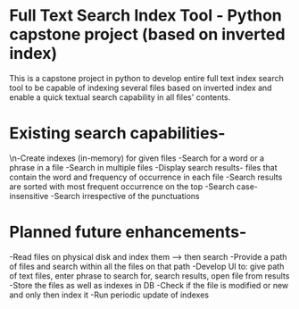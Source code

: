 # Full Text Search Index Tool - Python capstone project (based on inverted index)
This is a capstone project in python to develop entire full text index search tool to be capable of indexing several files based on inverted index and enable a quick textual search capability in all files' contents.


# Existing search capabilities-
  \n-Create indexes (in-memory) for given files
  -Search for a word or a phrase in a file
  -Search in multiple files
  -Display search results- files that contain the word and frequency of occurrence in each file
  -Search results are sorted with most frequent occurrence on the top
  -Search case-insensitive
  -Search irrespective of the punctuations

# Planned future enhancements-
  -Read files on physical disk and index them --> then search
  -Provide a path of files and search within all the files on that path
  -Develop UI to: give path of text files, enter phrase to search for, search results, open file from results
  -Store the files as well as indexes in DB
  -Check if the file is modified or new and only then index it
  -Run periodic update of indexes
